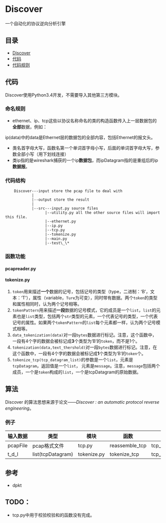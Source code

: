 # Discover
一个自动化的协议逆向分析引擎

## 目录
+ [Discover](https://github.com/Reuynil/Discover#discover)
 + [代码](https://github.com/Reuynil/Discover#%E6%9D%A5%E6%BA%90)
 + [代码规则]()

## 代码
Discover使用Python3.4开发，不需要导入其他第三方模块。
### 命名规则
+ ethernet、ip、tcp这些以协议名称命名的类的构造函数传入上一层数据包的**全部**数据，例如：

 ip(data)中的data是Ethernet层的数据包的全部内容，包括Ethernet的报文头。

+ 类名首字母大写，函数名第一个单词首字母小写，后面的单词首字母大写，参数全部小写（用下划线连接）
+ 类ip指的是wireshark捕获的一个ip**数据包**，而ipDatagram指的是重组后的ip**数据报**。

### 代码结构

        Discover---input store the pcap file to deal with
                |
                |--output store the result
                |
                |--src---input.py source files
                      |--utility.py all the other source files will import this file.
                      |--ethernet.py
                      |--ip.py
                      |--tcp.py
                      |--tokenize.py
                      |--main.py
                      |--test\_\*
### 函数功能

#### pcapreader.py

#### tokenize.py
1. ```token```用来描述**一个**数据的记号，包括记号的类型（type，二进制：‘B’，文本：‘T’），属性（variable，```Ture```为可变），同时带有数据。两个```token```的类型和属性相同时，认为两个记号相等。
2. ```tokenPattern```用来描述**一段**数据的记号模式，它的成员是一个```list```，```list```的元素也是```list```类型，包括两个```str```类型的元素，一个代表记号的类型，一个代表记号的属性。如果两个```tokenPattern```的```list```每个元素都一样，认为两个记号模式相等。
3. ```data_tokenization(data)```对一段```bytes```数据进行标记。注意，这个函数中，一段有4个字的数据会被标记成**3**个类型为‘B’的```token```，而不是1个。
4. ```tokenization(data,text_thershold)```对一段```bytes```数据进行标记。注意，在这个函数中，一段有4个字的数据会被标记成**1**个类型为‘B’的```token```个。
5. ```tokenize_tcp(tcp_datagram_list)```的参数是一个```list```，元素是```tcpDatagram```，返回值是一个```list```， 元素是```message```。注意，```message```包括两个成员，一个是```token```构成的```list```，一个是tcpDatagram的原始数据。

## 算法
Discover 的算法思想来源于论文——*Discover : an automatic protocol reverse engineering*。
### 例子
|输入数据   |类型     |模块     |函数     |输出数据   |类型     |
|----------|------------|----------|----------|----------|----------|
|pcapFile  |pcap格式文件   |tcp.py      |reassemble_tcp     |tcp_datagram_list  |list(tcpDatagram)   |
|t_d_l     |list(tcpDatagram)   |tokenize.py    |tokenize_tcp   |tcp_message_list   |list(message)  |

## 参考
+ dpkt

## TODO：
+ tcp.py中用于校验校验和的函数没有完成。

